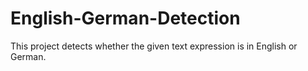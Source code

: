 # English-German-Detection
This project detects whether the given text expression is in English or German.
